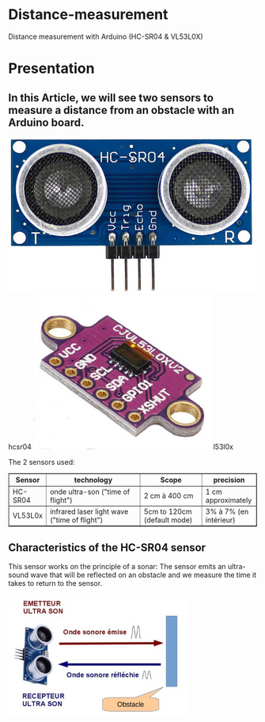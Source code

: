 # Distance-measurement
Distance measurement with Arduino (HC-SR04 &amp; VL53L0X)

Presentation
======
In this Article, we will see two sensors to measure a distance from an obstacle with an Arduino board.
----------
![hcsr04](img/hcsr04.jpg)
hcsr04
![l53l0x](img/vl53l0x-95d7c-e1582.jpg)
l53l0x

The 2 sensors used:
<table style="border-collapse: collapse; width: 99.8%;" border="1">
<tbody>
<tr class="row_first">
<th id="idfe14_c0" style="width: 13.2%;">Sensor</th>
<th id="idfe14_c1" style="width: 39%;">technology</th>
<th id="idfe14_c2" style="width: 25.6%;">Scope</th>
<th id="idfe14_c3" style="width: 22%;">precision<//th>
</th>
</tr>
<tr class="row_odd odd">
<td headers="idfe14_c0" style="width: 13.2%;">HC-SR04</td>
<td headers="idfe14_c1" style="width: 39%;">onde ultra-son ("time of flight")</td>
<td headers="idfe14_c2" style="width: 25.6%;">2 cm &agrave; 400 cm</td>
<td headers="idfe14_c3" style="width: 22%;">1 cm approximately</td>
</tr>
<tr class="row_even even">
<td headers="idfe14_c0" style="width: 13.2%;">VL53L0x</td>
<td headers="idfe14_c1" style="width: 39%;">infrared laser light wave ("time of flight")</td>
<td headers="idfe14_c2" style="width: 25.6%;">5cm to 120cm (default mode)</td>
<td headers="idfe14_c3" style="width: 22%;">3% &agrave; 7% (en int&eacute;rieur)</td>
</tr>
</tbody>
</table>

## Characteristics of the HC-SR04 sensor

This sensor works on the principle of a sonar: The sensor emits an ultra-sound wave that will be reflected on an obstacle and we measure the time it takes to return to the sensor.

![img](img/hcsr04sonar-12b89-517ec.jpg)

